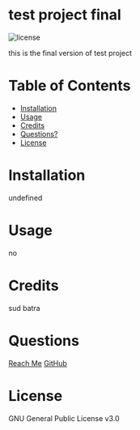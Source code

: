 # test project final
        
![license](https://img.shields.io/badge/License-GNU_General_Public_v3.0-blue)

this is the final version of test project

# Table of Contents
    
* [Installation](#Installation)
* [Usage](#Usage)
* [Credits](#Credits)
* [Questions?](#Questions)
* [License](#license)





# Installation
undefined

# Usage
no

# Credits
sud batra

# Questions
[Reach Me](sudhanshubatra.19@gmail.com)
[GitHub](https://github.com/sudbatra)

# License
GNU General Public License v3.0
    
    




